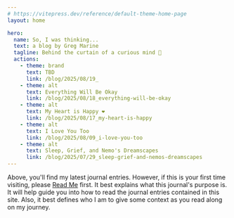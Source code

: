 ```yaml
---
# https://vitepress.dev/reference/default-theme-home-page
layout: home

hero:
  name: So, I was thinking...
  text: a blog by Greg Marine
  tagline: Behind the curtain of a curious mind 🤔
  actions:
    - theme: brand
      text: TBD
      link: /blog/2025/08/19_
    - theme: alt
      text: Everything Will Be Okay
      link: /blog/2025/08/18_everything-will-be-okay
    - theme: alt
      text: My Heart is Happy ❤️
      link: /blog/2025/08/17_my-heart-is-happy
    - theme: alt
      text: I Love You Too
      link: /blog/2025/08/09_i-love-you-too
    - theme: alt
      text: Sleep, Grief, and Nemo's Dreamscapes
      link: /blog/2025/07/29_sleep-grief-and-nemos-dreamscapes
---
```


Above, you'll find my latest journal entries. However, if this is your first time visiting, please [Read Me](read-me) first. It best explains what this journal's purpose is. It will help guide you into how to read the journal entries contained in this site. Also, it best defines who I am to give some context as you read along on my journey.